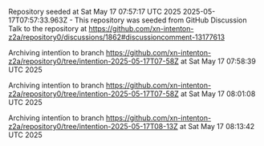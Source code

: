 Repository seeded at Sat May 17 07:57:17 UTC 2025
 2025-05-17T07:57:33.963Z - This repository was seeded from GitHub Discussion Talk to the repository at https://github.com/xn-intenton-z2a/repository0/discussions/1862#discussioncomment-13177613

Archiving intentïon to branch https://github.com/xn-intenton-z2a/repository0/tree/intention-2025-05-17T07-58Z at Sat May 17 07:58:39 UTC 2025

Archiving intentïon to branch https://github.com/xn-intenton-z2a/repository0/tree/intention-2025-05-17T07-58Z at Sat May 17 08:01:08 UTC 2025

Archiving intentïon to branch https://github.com/xn-intenton-z2a/repository0/tree/intention-2025-05-17T08-13Z at Sat May 17 08:13:42 UTC 2025
